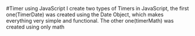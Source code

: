 #Timer using JavaScript
I create two types of Timers in JavaScript,
the first one(TimerDate) was created using the Date Object, which makes everything very simple and functional.
The other one(timerMath) was created using only math